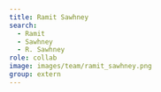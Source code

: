 ```yaml
---
title: Ramit Sawhney
search:
  - Ramit
  - Sawhney
  - R. Sawhney
role: collab
image: images/team/ramit_sawhney.png
group: extern
---
```

